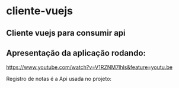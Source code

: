 # cliente-vuejs

## Cliente vuejs para consumir api

## Apresentação da aplicação rodando:
https://www.youtube.com/watch?v=V1RZNM7lhls&feature=youtu.be

Registro de notas é a Api usada no projeto:


